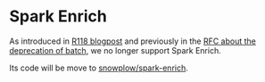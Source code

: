 # Spark Enrich

As introduced in [R118 blogpost](https://snowplowanalytics.com/blog/2020/01/16/snowplow-release-r118-badrows/) and previously in the [RFC about the deprecation of batch](https://discourse.snowplowanalytics.com/t/rfc-making-the-snowplow-pipeline-real-time-end-to-end-and-deprecating-support-for-batch-processing-modules/3018), we no longer support Spark Enrich.

Its code will be move to [snowplow/spark-enrich](https://github.com/snowplow/spark-enrich).

